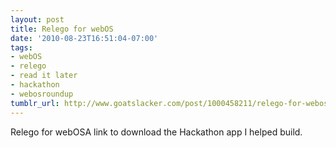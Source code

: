 ```yaml
---
layout: post
title: Relego for webOS
date: '2010-08-23T16:51:04-07:00'
tags:
- webOS
- relego
- read it later
- hackathon
- webosroundup
tumblr_url: http://www.goatslacker.com/post/1000458211/relego-for-webos
---
```

Relego for webOSA link to download the Hackathon app I helped build.
